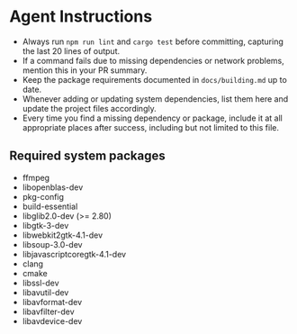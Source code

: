 # Agent Instructions

- Always run `npm run lint` and `cargo test` before committing, capturing the last 20 lines of output.
- If a command fails due to missing dependencies or network problems, mention this in your PR summary.
- Keep the package requirements documented in `docs/building.md` up to date.
- Whenever adding or updating system dependencies, list them here and update the project files accordingly.
- Every time you find a missing dependency or package, include it at all appropriate places after success, including but not limited to this file.


## Required system packages
- ffmpeg
- libopenblas-dev
- pkg-config
- build-essential
- libglib2.0-dev (>= 2.80)
- libgtk-3-dev
- libwebkit2gtk-4.1-dev
- libsoup-3.0-dev
- libjavascriptcoregtk-4.1-dev
- clang
- cmake
- libssl-dev
- libavutil-dev
- libavformat-dev
- libavfilter-dev
- libavdevice-dev
